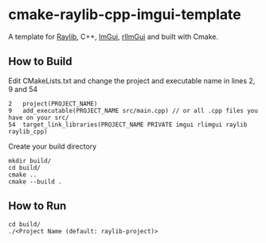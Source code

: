 # cmake-raylib-cpp-imgui-template
A template for <a href="https://github.com/raysan5/raylib">Raylib</a>, C++, <a href="https://github.com/ocornut/imgui">ImGui</a>, <a href="https://github.com/raylib-extras/rlImGui">rlImGui</a> and built with Cmake.

## How to Build
Edit CMakeLists.txt and change the project and executable name in lines 2, 9 and 54
```
2   project(PROJECT_NAME)
9   add_executable(PROJECT_NAME src/main.cpp) // or all .cpp files you have on your src/
54  target_link_libraries(PROJECT_NAME PRIVATE imgui rlimgui raylib raylib_cpp)
```
Create your build directory
```
mkdir build/
cd build/
cmake ..
cmake --build .
```
## How to Run
```
cd build/
./<Project Name (default: raylib-project)>
```
